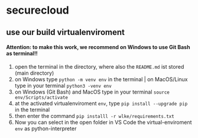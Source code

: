 # securecloud

## use our build virtualenviroment

#### Attention: to make this work, we recommend on Windows to use Git Bash as terminal!!

1. open the terminal in the directory, where also the `README.md` ist stored (main directory)
2. on Windows type `python -m venv env` in the terminal | on MacOS/Linux type in your terminal `python3 -venv env`
3. on Windows (Git Bash) and MacOS type in your terminal `source env/Scripts/activate`
4. at the activated virtualenviroment `env`, type `pip install --upgrade pip` in the terminal
5. then enter the command `pip installl -r wlke/requirements.txt`
6. Now you can select in the open folder in VS Code the virtual-enviroment `env` as python-interpreter